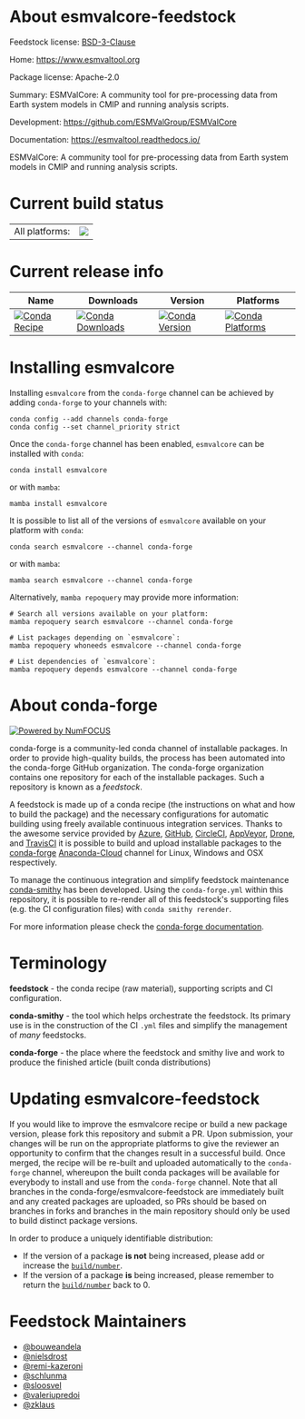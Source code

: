 About esmvalcore-feedstock
==========================

Feedstock license: [BSD-3-Clause](https://github.com/conda-forge/esmvalcore-feedstock/blob/main/LICENSE.txt)

Home: https://www.esmvaltool.org

Package license: Apache-2.0

Summary: ESMValCore: A community tool for pre-processing data from Earth system models in CMIP and running analysis scripts.

Development: https://github.com/ESMValGroup/ESMValCore

Documentation: https://esmvaltool.readthedocs.io/

ESMValCore: A community tool for pre-processing data from Earth system models in CMIP and running analysis scripts.

Current build status
====================


<table><tr><td>All platforms:</td>
    <td>
      <a href="https://dev.azure.com/conda-forge/feedstock-builds/_build/latest?definitionId=12350&branchName=main">
        <img src="https://dev.azure.com/conda-forge/feedstock-builds/_apis/build/status/esmvalcore-feedstock?branchName=main">
      </a>
    </td>
  </tr>
</table>

Current release info
====================

| Name | Downloads | Version | Platforms |
| --- | --- | --- | --- |
| [![Conda Recipe](https://img.shields.io/badge/recipe-esmvalcore-green.svg)](https://anaconda.org/conda-forge/esmvalcore) | [![Conda Downloads](https://img.shields.io/conda/dn/conda-forge/esmvalcore.svg)](https://anaconda.org/conda-forge/esmvalcore) | [![Conda Version](https://img.shields.io/conda/vn/conda-forge/esmvalcore.svg)](https://anaconda.org/conda-forge/esmvalcore) | [![Conda Platforms](https://img.shields.io/conda/pn/conda-forge/esmvalcore.svg)](https://anaconda.org/conda-forge/esmvalcore) |

Installing esmvalcore
=====================

Installing `esmvalcore` from the `conda-forge` channel can be achieved by adding `conda-forge` to your channels with:

```
conda config --add channels conda-forge
conda config --set channel_priority strict
```

Once the `conda-forge` channel has been enabled, `esmvalcore` can be installed with `conda`:

```
conda install esmvalcore
```

or with `mamba`:

```
mamba install esmvalcore
```

It is possible to list all of the versions of `esmvalcore` available on your platform with `conda`:

```
conda search esmvalcore --channel conda-forge
```

or with `mamba`:

```
mamba search esmvalcore --channel conda-forge
```

Alternatively, `mamba repoquery` may provide more information:

```
# Search all versions available on your platform:
mamba repoquery search esmvalcore --channel conda-forge

# List packages depending on `esmvalcore`:
mamba repoquery whoneeds esmvalcore --channel conda-forge

# List dependencies of `esmvalcore`:
mamba repoquery depends esmvalcore --channel conda-forge
```


About conda-forge
=================

[![Powered by
NumFOCUS](https://img.shields.io/badge/powered%20by-NumFOCUS-orange.svg?style=flat&colorA=E1523D&colorB=007D8A)](https://numfocus.org)

conda-forge is a community-led conda channel of installable packages.
In order to provide high-quality builds, the process has been automated into the
conda-forge GitHub organization. The conda-forge organization contains one repository
for each of the installable packages. Such a repository is known as a *feedstock*.

A feedstock is made up of a conda recipe (the instructions on what and how to build
the package) and the necessary configurations for automatic building using freely
available continuous integration services. Thanks to the awesome service provided by
[Azure](https://azure.microsoft.com/en-us/services/devops/), [GitHub](https://github.com/),
[CircleCI](https://circleci.com/), [AppVeyor](https://www.appveyor.com/),
[Drone](https://cloud.drone.io/welcome), and [TravisCI](https://travis-ci.com/)
it is possible to build and upload installable packages to the
[conda-forge](https://anaconda.org/conda-forge) [Anaconda-Cloud](https://anaconda.org/)
channel for Linux, Windows and OSX respectively.

To manage the continuous integration and simplify feedstock maintenance
[conda-smithy](https://github.com/conda-forge/conda-smithy) has been developed.
Using the ``conda-forge.yml`` within this repository, it is possible to re-render all of
this feedstock's supporting files (e.g. the CI configuration files) with ``conda smithy rerender``.

For more information please check the [conda-forge documentation](https://conda-forge.org/docs/).

Terminology
===========

**feedstock** - the conda recipe (raw material), supporting scripts and CI configuration.

**conda-smithy** - the tool which helps orchestrate the feedstock.
                   Its primary use is in the construction of the CI ``.yml`` files
                   and simplify the management of *many* feedstocks.

**conda-forge** - the place where the feedstock and smithy live and work to
                  produce the finished article (built conda distributions)


Updating esmvalcore-feedstock
=============================

If you would like to improve the esmvalcore recipe or build a new
package version, please fork this repository and submit a PR. Upon submission,
your changes will be run on the appropriate platforms to give the reviewer an
opportunity to confirm that the changes result in a successful build. Once
merged, the recipe will be re-built and uploaded automatically to the
`conda-forge` channel, whereupon the built conda packages will be available for
everybody to install and use from the `conda-forge` channel.
Note that all branches in the conda-forge/esmvalcore-feedstock are
immediately built and any created packages are uploaded, so PRs should be based
on branches in forks and branches in the main repository should only be used to
build distinct package versions.

In order to produce a uniquely identifiable distribution:
 * If the version of a package **is not** being increased, please add or increase
   the [``build/number``](https://docs.conda.io/projects/conda-build/en/latest/resources/define-metadata.html#build-number-and-string).
 * If the version of a package **is** being increased, please remember to return
   the [``build/number``](https://docs.conda.io/projects/conda-build/en/latest/resources/define-metadata.html#build-number-and-string)
   back to 0.

Feedstock Maintainers
=====================

* [@bouweandela](https://github.com/bouweandela/)
* [@nielsdrost](https://github.com/nielsdrost/)
* [@remi-kazeroni](https://github.com/remi-kazeroni/)
* [@schlunma](https://github.com/schlunma/)
* [@sloosvel](https://github.com/sloosvel/)
* [@valeriupredoi](https://github.com/valeriupredoi/)
* [@zklaus](https://github.com/zklaus/)

